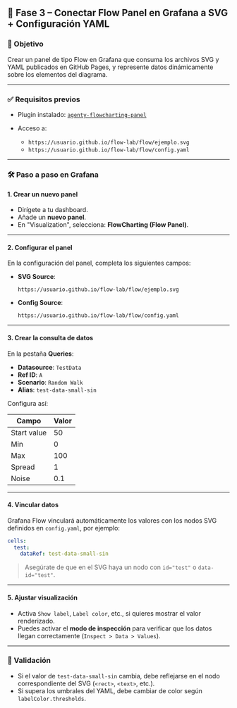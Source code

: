 

## 🔹 Fase 3 – Conectar Flow Panel en Grafana a SVG + Configuración YAML

### 🎯 Objetivo

Crear un panel de tipo Flow en Grafana que consuma los archivos SVG y YAML publicados en GitHub Pages, y represente datos dinámicamente sobre los elementos del diagrama.

---

### ✅ Requisitos previos

* Plugin instalado: [`agenty-flowcharting-panel`](https://grafana.com/grafana/plugins/agenty-flowcharting-panel/)
* Acceso a:

  * `https://usuario.github.io/flow-lab/flow/ejemplo.svg`
  * `https://usuario.github.io/flow-lab/flow/config.yaml`

---

### 🛠️ Paso a paso en Grafana

#### 1. Crear un nuevo panel

* Dirígete a tu dashboard.
* Añade un **nuevo panel**.
* En "Visualization", selecciona: **FlowCharting (Flow Panel)**.

---

#### 2. Configurar el panel

En la configuración del panel, completa los siguientes campos:

* **SVG Source**:

  ```
  https://usuario.github.io/flow-lab/flow/ejemplo.svg
  ```

* **Config Source**:

  ```
  https://usuario.github.io/flow-lab/flow/config.yaml
  ```

---

#### 3. Crear la consulta de datos

En la pestaña **Queries**:

* **Datasource**: `TestData`
* **Ref ID**: `A`
* **Scenario**: `Random Walk`
* **Alias**: `test-data-small-sin`

Configura así:

| Campo       | Valor |
| ----------- | ----- |
| Start value | 50    |
| Min         | 0     |
| Max         | 100   |
| Spread      | 1     |
| Noise       | 0.1   |

---

#### 4. Vincular datos

Grafana Flow vinculará automáticamente los valores con los nodos SVG definidos en `config.yaml`, por ejemplo:

```yaml
cells:
  test:
    dataRef: test-data-small-sin
```

> Asegúrate de que en el SVG haya un nodo con `id="test"` o `data-id="test"`.

---

#### 5. Ajustar visualización

* Activa `Show label`, `Label color`, etc., si quieres mostrar el valor renderizado.
* Puedes activar el **modo de inspección** para verificar que los datos llegan correctamente (`Inspect > Data > Values`).

---

### 🧪 Validación

* Si el valor de `test-data-small-sin` cambia, debe reflejarse en el nodo correspondiente del SVG (`<rect>`, `<text>`, etc.).
* Si supera los umbrales del YAML, debe cambiar de color según `labelColor.thresholds`.

